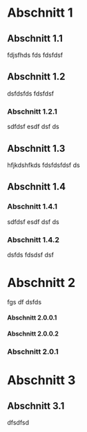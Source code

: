 # Abschnitt 1
## Abschnitt 1.1
fdjsfhds
fds
fdsfdsf

## Abschnitt 1.2
dsfdsfds
fdsfdsf

### Abschnitt 1.2.1
sdfdsf
esdf
dsf
ds

## Abschnitt 1.3
hfjkdshfkds
fdsfdsfdsf
ds

## Abschnitt 1.4
### Abschnitt 1.4.1
sdfdsf
esdf
dsf
ds

### Abschnitt 1.4.2
dsfds
fdsdsf
dsf

# Abschnitt 2
fgs
df
dsfds

#### Abschnitt 2.0.0.1

#### Abschnitt 2.0.0.2

### Abschnitt 2.0.1


# Abschnitt 3

## Abschnitt 3.1
dfsdfsd